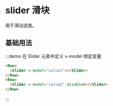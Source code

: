 # slider 滑块

用于滑动选值。

## 基础用法

:::demo 在 Slider 元素中定义 v-model 绑定变量

```html
<Row>
  <Slider v-model="value1"></Slider>
</Row>
<Row>
  <Slider v-model="value2" disabled></Slider>
</Row>
```
:::

<script>
  import Row from '@/components/row';
  import Slider from '@/components/slider';

  export default {
    components: {
      Row,
      Slider,
    },
    data() {
      return {
        value1: 30,
        value2: 10,
      };
    },
    methods: {
    },
  };
</script>